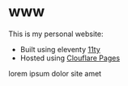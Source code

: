 # www

This is my personal website:

- Built using eleventy [11ty](https://11ty.dev)
- Hosted using [Clouflare Pages](https://pages.cloudflare.com/)

lorem ipsum dolor site amet